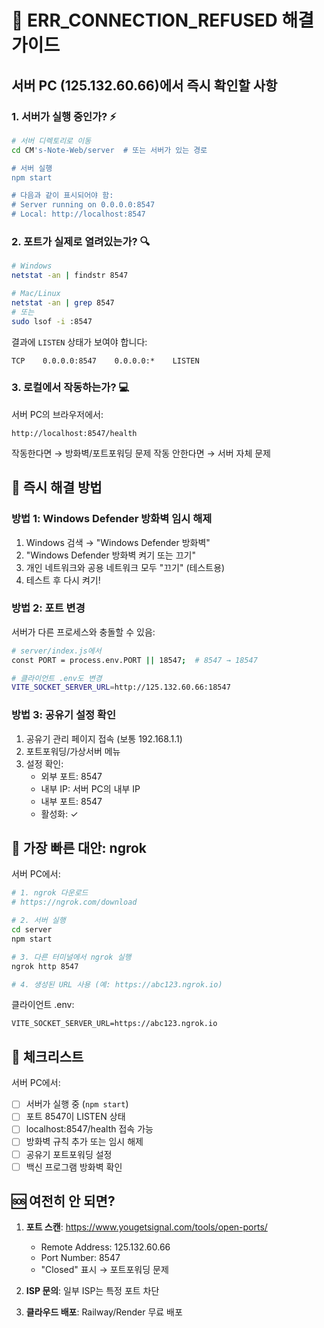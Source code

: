 # 🚨 ERR_CONNECTION_REFUSED 해결 가이드

## 서버 PC (125.132.60.66)에서 즉시 확인할 사항

### 1. 서버가 실행 중인가? ⚡
```bash
# 서버 디렉토리로 이동
cd CM's-Note-Web/server  # 또는 서버가 있는 경로

# 서버 실행
npm start

# 다음과 같이 표시되어야 함:
# Server running on 0.0.0.0:8547
# Local: http://localhost:8547
```

### 2. 포트가 실제로 열려있는가? 🔍
```bash
# Windows
netstat -an | findstr 8547

# Mac/Linux
netstat -an | grep 8547
# 또는
sudo lsof -i :8547
```

결과에 `LISTEN` 상태가 보여야 합니다:
```
TCP    0.0.0.0:8547    0.0.0.0:*    LISTEN
```

### 3. 로컬에서 작동하는가? 💻
서버 PC의 브라우저에서:
```
http://localhost:8547/health
```

작동한다면 → 방화벽/포트포워딩 문제
작동 안한다면 → 서버 자체 문제

## 🔧 즉시 해결 방법

### 방법 1: Windows Defender 방화벽 임시 해제
1. Windows 검색 → "Windows Defender 방화벽"
2. "Windows Defender 방화벽 켜기 또는 끄기"
3. 개인 네트워크와 공용 네트워크 모두 "끄기" (테스트용)
4. 테스트 후 다시 켜기!

### 방법 2: 포트 변경
서버가 다른 프로세스와 충돌할 수 있음:
```bash
# server/index.js에서
const PORT = process.env.PORT || 18547;  # 8547 → 18547

# 클라이언트 .env도 변경
VITE_SOCKET_SERVER_URL=http://125.132.60.66:18547
```

### 방법 3: 공유기 설정 확인
1. 공유기 관리 페이지 접속 (보통 192.168.1.1)
2. 포트포워딩/가상서버 메뉴
3. 설정 확인:
   - 외부 포트: 8547
   - 내부 IP: 서버 PC의 내부 IP
   - 내부 포트: 8547
   - 활성화: ✓

## 🚀 가장 빠른 대안: ngrok

서버 PC에서:
```bash
# 1. ngrok 다운로드
# https://ngrok.com/download

# 2. 서버 실행
cd server
npm start

# 3. 다른 터미널에서 ngrok 실행
ngrok http 8547

# 4. 생성된 URL 사용 (예: https://abc123.ngrok.io)
```

클라이언트 .env:
```
VITE_SOCKET_SERVER_URL=https://abc123.ngrok.io
```

## 📝 체크리스트

서버 PC에서:
- [ ] 서버가 실행 중 (`npm start`)
- [ ] 포트 8547이 LISTEN 상태
- [ ] localhost:8547/health 접속 가능
- [ ] 방화벽 규칙 추가 또는 임시 해제
- [ ] 공유기 포트포워딩 설정
- [ ] 백신 프로그램 방화벽 확인

## 🆘 여전히 안 되면?

1. **포트 스캔**: https://www.yougetsignal.com/tools/open-ports/
   - Remote Address: 125.132.60.66
   - Port Number: 8547
   - "Closed" 표시 → 포트포워딩 문제

2. **ISP 문의**: 일부 ISP는 특정 포트 차단

3. **클라우드 배포**: Railway/Render 무료 배포
